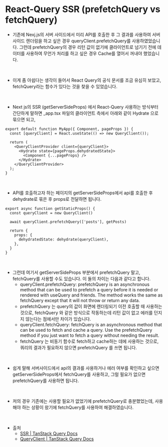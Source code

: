 # React-Query SSR (prefetchQuery vs fetchQuery)

- 기존에 Nexj.js의 서버 사이드에서 미리 API를 호출한 후 그 결과를 사용하여 서버 사이드 렌더링을 하고 싶은 경우 queryClient.prefetchQuery를 사용하였었습니다. 그런데 prefetchQuery의 경우 리턴 값이 없기에 클라이언트로 넘기기 전에 데이터를 사용하여 무언가 처리를 하고 싶은 경우 Cache를 열어서 꺼내야 했었습니다.

<br />

- 이게 좀 아쉽다는 생각이 들어서 React Query의 공식 문서를 조금 유심히 보았고, fetchQuery라는 함수가 있다는 것을 찾을 수 있었습니다.

<br />

- Next js의 SSR (getServerSideProps) 에서 React-Query 사용하는 방식부터 간단하게 말하면 \_app.tsx 파일의 클라이언트 측에서 아래와 같이 Hydrate 으로 묶으면 되고,

```
export default function MyApp({ Component, pageProps }) {
  const [queryClient] = React.useState(() => new QueryClient());

  return (
    <QueryClientProvider client={queryClient}>
      <Hydrate state={pageProps.dehydratedState}>
        <Component {...pageProps} />
      </Hydrate>
    </QueryClientProvider>
  );
}
```

<br />

- API를 호출하고자 하는 페이지의 getServerSideProps에서 api를 호출한 후 dehydrate로 묶은 후 props로 전달하면 됩니다.

```
export async function getStaticProps() {
  const queryClient = new QueryClient()

  await queryClient.prefetchQuery(['posts'], getPosts)

  return {
    props: {
      dehydratedState: dehydrate(queryClient),
    },
  }
}
```

<br />

- 그런데 여기서 getServerSideProps 부분에서 prefetchQuery 말고, fetchQuery를 사용할 수도 있습니다. 이 둘의 차이는 다음과 같다고 합니다.
  - queryClient.prefetchQuery: prefetchQuery is an asynchronous method that can be used to prefetch a query before it is needed or rendered with useQuery and friends. The method works the same as fetchQuery except that it will not throw or return any data.
  - prefetchQuery 는 query의 값이 화면에 렌더링되기 이전 호출할 때 사용하는 것으로, fetchQuery 와 같은 방식으로 작동하는데 리턴 값이 없고 에러를 던지지 않는다는 점에서만 차이가 있습니다.
  - queryClient.fetchQuery: fetchQuery is an asynchronous method that can be used to fetch and cache a query. Use the prefetchQuery method if you just want to fetch a query without needing the result.
  - fetchQuery 는 비동기 함수로 fetch하고 cache하는 데에 사용하는 것으로, 쿼리의 결과가 필요하지 않으면 prefetchQuery 를 쓰면 됩니다.

<br />
 
- 쉽게 말해 서버사이드에서 api의 결과를 사용하거나 에러 여부를 확인하고 싶으면 getServerSideProps에서 fetchQuery를 사용하고, 그럴 필요가 없으면 prefetchQuery를 사용하면 됩니다.

<br />

- 저의 경우 기존에는 사용할 필요가 없었기에 prefetchQuery로 충분했었는데, 사용해야 하는 상황이 왔기에 fetchQuery를 사용하여 해결하였습니다.

<br />

- 출처
  - [SSR | TanStack Query Docs](https://tanstack.com/query/v4/docs/react/guides/ssr#using-hydration)
  - [QueryClient | TanStack Query Docs](https://tanstack.com/query/v4/docs/react/reference/QueryClient#queryclientfetchquery)
